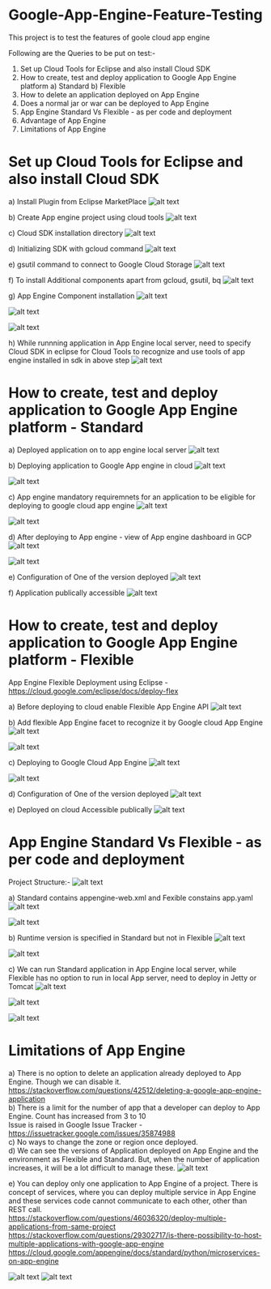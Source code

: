 # Google-App-Engine-Feature-Testing
This project is to test the features of goole cloud app engine

Following are the Queries to be put on test:-

1) Set up Cloud Tools for Eclipse and also install Cloud SDK
2) How to create, test and deploy application to Google App Engine platform
  a) Standard
  b) Flexible
3) How to delete an application deployed on App Engine
4) Does a normal jar or war can be deployed to App Engine
5) App Engine Standard Vs Flexible - as per code and deployment
5) Advantage of App Engine
6) Limitations of App Engine

# Set up Cloud Tools for Eclipse and also install Cloud SDK

a) Install Plugin from Eclipse MarketPlace
![alt text](https://github.com/Hitman007IN/Google-App-Engine-Feature-Testing/blob/master/screenshots/setUp/cloud%20tools%20for%20eclipse%20installation%20as%20plugin.png)

b) Create App engine project using cloud tools
![alt text](https://github.com/Hitman007IN/Google-App-Engine-Feature-Testing/blob/master/screenshots/setUp/cloud%20tools%20create%20app%20engine%20project.png)

c) Cloud SDK installation directory
![alt text](https://github.com/Hitman007IN/Google-App-Engine-Feature-Testing/blob/master/screenshots/setUp/google%20sdk%20installation%20dirctory.png)

d) Initializing SDK with gcloud command
![alt text](https://github.com/Hitman007IN/Google-App-Engine-Feature-Testing/blob/master/screenshots/setUp/gcloud%20init%20with%20google%20sdk.png)

e) gsutil command to connect to Google Cloud Storage
![alt text](https://github.com/Hitman007IN/Google-App-Engine-Feature-Testing/blob/master/screenshots/setUp/gsutil%20with%20google%20sdk.png)

f) To install Additional components apart from gcloud, gsutil, bq
![alt text](https://github.com/Hitman007IN/Google-App-Engine-Feature-Testing/blob/master/screenshots/setUp/additional%20component%20to%20install%20in%20sdk.png)

g) App Engine Component installation
![alt text](https://github.com/Hitman007IN/Google-App-Engine-Feature-Testing/blob/master/screenshots/setUp/installing%20app%20engine%20to%20run%20in%20local%20with%20cloud%20tools.png)

![alt text](https://github.com/Hitman007IN/Google-App-Engine-Feature-Testing/blob/master/screenshots/setUp/installing%20app%20engine%20compoent%20for%20java.png)

![alt text](https://github.com/Hitman007IN/Google-App-Engine-Feature-Testing/blob/master/screenshots/setUp/app%20engine%20component%20installition%20done.png)

h) While runnning application in App Engine local server, need to specify Cloud SDK in eclipse for Cloud Tools to recognize and use tools of app engine installed in sdk in above step
![alt text](https://github.com/Hitman007IN/Google-App-Engine-Feature-Testing/blob/master/screenshots/setUp/google%20cloud%20tools%20plugin%20recognizes%20app%20engine%20sdk%20to%20run%20application%20in%20local.png)

# How to create, test and deploy application to Google App Engine platform - Standard

a) Deployed application on to app engine local server
![alt text](https://github.com/Hitman007IN/Google-App-Engine-Feature-Testing/blob/master/screenshots/standardAppEngine/deploying%20application%20to%20app%20engine%20server%20locally.png)

b) Deploying application to Google App engine in cloud
![alt text](https://github.com/Hitman007IN/Google-App-Engine-Feature-Testing/blob/master/screenshots/standardAppEngine/eclipse%20console%20deploying%20to%20app%20engine%20standard.png)

![alt text](https://github.com/Hitman007IN/Google-App-Engine-Feature-Testing/blob/master/screenshots/standardAppEngine/deploy%20application%20to%20GCP%20app%20engine%20by%20signinig%20in%20to%20GCP%20and%20selecting%20project.png)

c) App engine mandatory requiremnets for an application to be eligible for deploying to google cloud app engine
![alt text](https://github.com/Hitman007IN/Google-App-Engine-Feature-Testing/blob/master/screenshots/standardAppEngine/appengine-web.xml%20%20a%20mandatory%20file%20to%20recognize%20as%20an%20app%20engine%20compatible.png)

![alt text](https://github.com/Hitman007IN/Google-App-Engine-Feature-Testing/blob/master/screenshots/standardAppEngine/app%20engine%20facet%20a%20mandatory%20feature%20to%20recognize%20it%20as%20an%20app%20engine%20compatible.png)

d) After deploying to App engine - view of App engine dashboard in GCP
![alt text](https://github.com/Hitman007IN/Google-App-Engine-Feature-Testing/blob/master/screenshots/standardAppEngine/app%20engine%20dashboard%20with%20the%20application%20details%20-%20page1.png)

![alt text](https://github.com/Hitman007IN/Google-App-Engine-Feature-Testing/blob/master/screenshots/standardAppEngine/app%20engine%20dashboard%20with%20the%20application%20details%20-%20page2.png)

e) Configuration of One of the version deployed
![alt text](https://github.com/Hitman007IN/Google-App-Engine-Feature-Testing/blob/master/screenshots/standardAppEngine/Configuration%20of%20one%20of%20the%20versions%20of%20App%20deployed%20in%20Standard%20App%20Engine.png)

f) Application publically accessible
![alt text](https://github.com/Hitman007IN/Google-App-Engine-Feature-Testing/blob/master/screenshots/standardAppEngine/public%20access%20to%20the%20web%20page.png)

# How to create, test and deploy application to Google App Engine platform - Flexible

App Engine Flexible Deployment using Eclipse - https://cloud.google.com/eclipse/docs/deploy-flex

a) Before deploying to cloud enable Flexible App Engine API
![alt text](https://github.com/Hitman007IN/Google-App-Engine-Feature-Testing/blob/master/screenshots/flexibleAppEngine/Enable%20Flexible%20App%20Engine%20API%20before%20deploying.png)

b) Add flexible App Engine facet to recognize it by Google cloud App Engine
![alt text](https://github.com/Hitman007IN/Google-App-Engine-Feature-Testing/blob/master/screenshots/flexibleAppEngine/Prerequisite%20to%20add%20facet%20as%20flexible%20App%20engine%20before%20deploying%20to%20App%20Engine%20Cloud.png)

![alt text](https://github.com/Hitman007IN/Google-App-Engine-Feature-Testing/blob/master/screenshots/flexibleAppEngine/Enabled%20App%20Engine%20Flexible%20API.png)

c) Deploying to Google Cloud App Engine
![alt text](https://github.com/Hitman007IN/Google-App-Engine-Feature-Testing/blob/master/screenshots/flexibleAppEngine/Deploying%20to%20App%20Engine%20Cloud.png)

![alt text](https://github.com/Hitman007IN/Google-App-Engine-Feature-Testing/blob/master/screenshots/flexibleAppEngine/console%20log%20while%20deploying%20to%20App%20Engine.png)

d) Configuration of One of the version deployed
![alt text](https://github.com/Hitman007IN/Google-App-Engine-Feature-Testing/blob/master/screenshots/flexibleAppEngine/Configuration%20of%20one%20of%20the%20versions%20of%20App%20deployed%20in%20Flexible%20App%20Engine.png)

e) Deployed on cloud Accessible publically
![alt text](https://github.com/Hitman007IN/Google-App-Engine-Feature-Testing/blob/master/screenshots/flexibleAppEngine/Flexible%20Application%20deployed%20publically%20accessible.png)

# App Engine Standard Vs Flexible - as per code and deployment

Project Structure:-
![alt text](https://github.com/Hitman007IN/Google-App-Engine-Feature-Testing/blob/master/screenshots/comparision/project%20structure%20difference.png)

a) Standard contains appengine-web.xml and Fexible constains app.yaml
![alt text](https://github.com/Hitman007IN/Google-App-Engine-Feature-Testing/blob/master/screenshots/comparision/standard%20contains%20appengine-web.xml%20file.png)

![alt text](https://github.com/Hitman007IN/Google-App-Engine-Feature-Testing/blob/master/screenshots/comparision/flexible%20app.yaml%20file.png)

b) Runtime version is specified in Standard but not in Flexible
![alt text](https://github.com/Hitman007IN/Google-App-Engine-Feature-Testing/blob/master/screenshots/comparision/standard%20contains%20appengine-web.xml%20file.png)

![alt text](https://github.com/Hitman007IN/Google-App-Engine-Feature-Testing/blob/master/screenshots/comparision/flexible%20app.yaml%20file.png)

c) We can run Standard application in App Engine local server, while Flexible has no option to run in local App server, need to deploy in Jetty or Tomcat
![alt text](https://github.com/Hitman007IN/Google-App-Engine-Feature-Testing/blob/master/screenshots/comparision/Run%20As%20for%20standard%20as%20App%20Engine%20server.png)

![alt text](https://github.com/Hitman007IN/Google-App-Engine-Feature-Testing/blob/master/screenshots/comparision/Flexible%20cannot%20be%20deployed%20on%20local%20App%20engine%20server.png)

![alt text](https://github.com/Hitman007IN/Google-App-Engine-Feature-Testing/blob/master/screenshots/comparision/Flexible%20has%20no%20app%20engine%20server.png)

# Limitations of App Engine

a) There is no option to delete an application already deployed to App Engine. Though we can disable it.<br />
https://stackoverflow.com/questions/42512/deleting-a-google-app-engine-application <br />
b) There is a limit for the number of app that a developer can deploy to App Engine. Count has increased from 3 to 10<br />
Issue is raised in Google Issue Tracker - https://issuetracker.google.com/issues/35874988 <br />
c) No ways to change the zone or region once deployed.<br />
d) We can see the versions of Application deployed on App Engine and the environment as Flexible and Standard. But, when the number of application increases, it will be a lot difficult to manage these. 
![alt text](https://github.com/Hitman007IN/Google-App-Engine-Feature-Testing/blob/master/screenshots/limitations/Versions%20of%20application%20deployed%20on%20App%20Engine.png)

e) You can deploy only one application to App Engine of a project. There is concept of services, where you can deploy multiple service in App Engine and these services code cannot communicate to each other, other than REST call. <br />
https://stackoverflow.com/questions/46036320/deploy-multiple-applications-from-same-project <br />
https://stackoverflow.com/questions/29302717/is-there-possibility-to-host-multiple-applications-with-google-app-engine <br />
https://cloud.google.com/appengine/docs/standard/python/microservices-on-app-engine <br />

![alt text](https://github.com/Hitman007IN/Google-App-Engine-Feature-Testing/blob/master/screenshots/limitations/deployed%20multiple%20versions%20of%20application.png)
![alt text](https://github.com/Hitman007IN/Google-App-Engine-Feature-Testing/blob/master/screenshots/limitations/new%20application%20has%20new%20URL.png)



